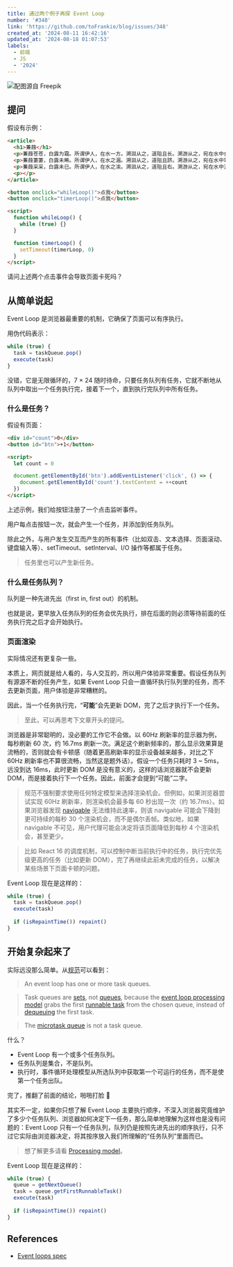 ```yaml
---
title: 通过两个例子再探 Event Loop
number: '#348'
link: 'https://github.com/toFrankie/blog/issues/348'
created_at: '2024-08-11 16:42:16'
updated_at: '2024-08-18 01:07:53'
labels:
  - 前端
  - JS
  - '2024'
---
```



![配图源自 Freepik](https://cdn.jsdelivr.net/gh/toFrankie/blog@main/images/2024/8/1723914079530.jpg)

## 提问

假设有示例：

```html
<article>
  <h1>蒹葭</h1>
  <p>蒹葭苍苍，白露为霜。所谓伊人，在水一方。溯洄从之，道阻且长。溯游从之，宛在水中央。</p>
  <p>蒹葭萋萋，白露未晞。所谓伊人，在水之湄。溯洄从之，道阻且跻。溯游从之，宛在水中坻。</p>
  <p>蒹葭采采，白露未已。所谓伊人，在水之涘。溯洄从之，道阻且右。溯游从之，宛在水中沚。</p>
  <p></p>
</article>

<button onclick="whileLoop()">点我</button>
<button onclick="timerLoop()">点我</button>

<script>
  function whileLoop() {
    while (true) {}
  }

  function timerLoop() {
    setTimeout(timerLoop, 0)
  }
</script>
```

请问上述两个点击事件会导致页面卡死吗？

## 从简单说起

Event Loop 是浏览器最重要的机制，它确保了页面可以有序执行。

用伪代码表示：

```js
while (true) {
  task = taskQueue.pop()
  execute(task)
}
```

没错，它是无限循环的，7 × 24 随时待命，只要任务队列有任务，它就不断地从队列中取出一个任务执行完，接着下一个，直到执行完队列中所有任务。

### 什么是任务？

假设有页面：

```html
<div id="count">0</div>
<button id="btn">+1</button>

<script>
  let count = 0

  document.getElementById('btn').addEventListener('click', () => {
    document.getElementById('count').textContent = ++count
  })
</script>
```

上述示例，我们给按钮注册了一个点击监听事件。

用户每点击按钮一次，就会产生一个任务，并添加到任务队列。

除此之外，与用户发生交互而产生的所有事件（比如双击、文本选择、页面滚动、键盘输入等）、setTimeout、setInterval、I/O 操作等都属于任务。

> 任务里也可以产生新任务。

### 什么是任务队列？

队列是一种先进先出（first in, first out）的机制。

也就是说，更早放入任务队列的任务会优先执行，排在后面的则必须等待前面的任务执行完之后才会开始执行。

### 页面渲染

实际情况还有更复杂一些。

本质上，网页就是给人看的，与人交互的，所以用户体验非常重要。假设任务队列有源源不断的任务产生，如果 Event Loop 只会一直循环执行队列里的任务，而不去更新页面，用户体验是非常糟糕的。

因此，当一个任务执行完，“**可能**”会先更新 DOM，完了之后才执行下一个任务。

> 至此，可以再思考下文章开头的提问。

浏览器是非常聪明的，没必要的工作它不会做。以 60Hz 刷新率的显示器为例，每秒刷新 60 次，约 16.7ms 刷新一次。满足这个刷新频率的，那么显示效果算是流畅的，否则就会有卡顿感（随着更高刷新率的显示设备越来越多，对比之下 60Hz 刷新率也不算很流畅，当然这是题外话）。假设一个任务只耗时 3 ~ 5ms，远没到达 16ms，此时更新 DOM 是没有意义的，这样的话浏览器就不会更新 DOM，而是接着执行下一个任务。因此，前面才会提到“可能”二字。

> 规范不强制要求使用任何特定模型来选择渲染机会。但例如，如果浏览器尝试实现 60Hz 刷新率，则渲染机会最多每 60 秒出现一次（约 16.7ms）。如果浏览器发现 [navigable](https://html.spec.whatwg.org/multipage/document-sequences.html#navigables) 无法维持此速率，则该 navigable 可能会下降到更可持续的每秒 30 个渲染机会，而不是偶尔丢帧。类似地，如果 navigable 不可见，用户代理可能会决定将该页面降低到每秒 4 个渲染机会，甚至更少。

> 比如 React 16 的调度机制，可以控制中断当前执行中的任务，执行完优先级更高的任务（比如更新 DOM），完了再继续此前未完成的任务，以解决某些场景下页面卡顿的问题。

Event Loop 现在是这样的：

```js
while (true) {
  task = taskQueue.pop()
  execute(task)
  
  if (isRepaintTime()) repaint()
}
```

## 开始复杂起来了

实际远没那么简单。从[规范](https://html.spec.whatwg.org/multipage/webappapis.html#event-loops)可以看到：

> An event loop has one or more task queues.

> Task queues are [sets](https://infra.spec.whatwg.org/#ordered-set), not [queues](https://infra.spec.whatwg.org/#queue), because the [event loop processing model](https://html.spec.whatwg.org/multipage/webappapis.html#event-loop-processing-model) grabs the first [runnable task](https://html.spec.whatwg.org/multipage/webappapis.html#concept-task-runnable) from the chosen queue, instead of [dequeuing](https://infra.spec.whatwg.org/#queue-dequeue) the first task.

> The [microtask queue](https://html.spec.whatwg.org/multipage/webappapis.html#microtask-queue) is not a task queue.

什么？

- Event Loop 有一个或多个任务队列。
- 任务队列是集合，不是队列。
- 执行时，事件循环处理模型从所选队列中获取第一个可运行的任务，而不是使第一个任务出队。

完了，推翻了前面的结论，啪啪打脸 🤦

其实不一定，如果你只想了解 Event Loop 主要执行顺序，不深入浏览器究竟维护了多少个任务队列、浏览器如何决定下一任务，那么简单地理解为这样也是没有问题的：Event Loop 只有一个任务队列，队列仍是按照先进先出的顺序执行，只不过它实际由浏览器决定，将其按序放入我们所理解的“任务队列”里面而已。

> 想了解更多请看 [Processing model](https://html.spec.whatwg.org/multipage/webappapis.html#event-loop-processing-model)。

Event Loop 现在是这样的：

```js
while (true) {
  queue = getNextQueue()
  task = queue.getFirstRunnableTask()
  execute(task)
  
  if (isRepaintTime()) repaint()
}
```


## References

- [Event loops spec](https://html.spec.whatwg.org/multipage/webappapis.html#event-loops)
